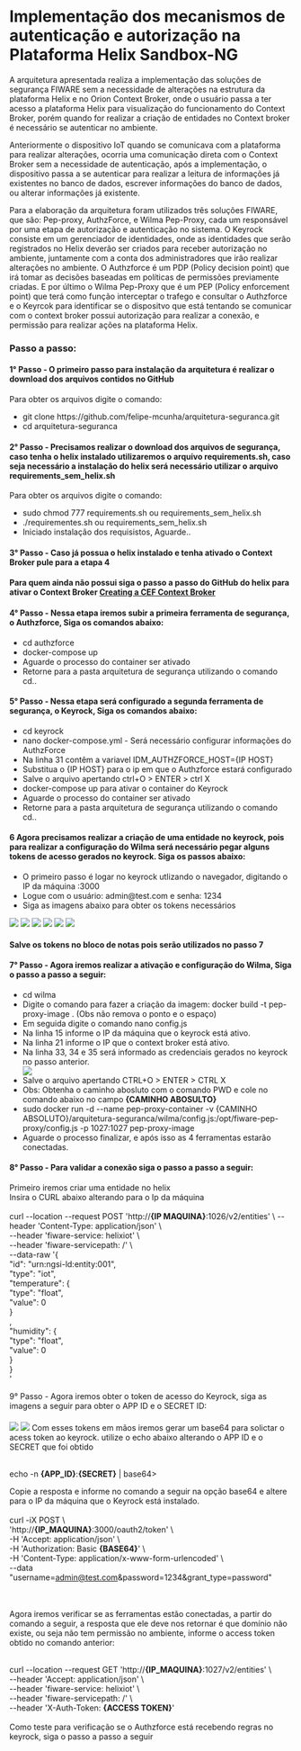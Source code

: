 
<h1>Implementação dos mecanismos de autenticação e autorização na Plataforma Helix Sandbox-NG </h1>

<p class="paragrafo1">A arquitetura apresentada realiza a implementação das soluções de segurança FIWARE sem a necessidade de alterações na estrutura da plataforma Helix e no Orion Context Broker, onde o usuário passa a ter acesso a plataforma Helix para visualização do funcionamento do Context Broker, porém quando for realizar a criação de entidades no Context broker é necessário se autenticar no ambiente.</p>
  <p class="paragrafo2">Anteriormente o dispositivo IoT quando se comunicava com a plataforma para realizar alterações, ocorria uma comunicação direta com o Context Broker sem a necessidade de autenticação, após a implementação, o dispositivo passa a se autenticar para realizar a leitura de informações já existentes no banco de dados, escrever informações do banco de dados, ou alterar informações já existente.</p>
  <p class="paragrafo3">Para a elaboração da arquitetura foram utilizados três soluções FIWARE, que são: Pep-proxy, AuthzForce, e Wilma Pep-Proxy, cada um responsável por uma etapa de autorização e autenticação no sistema. O Keyrock consiste em um gerenciador de identidades, onde as identidades que serão registrados no Helix deverão ser criados para receber autorização no ambiente, juntamente com a conta dos administradores que irão realizar alterações no ambiente. O Authzforce é um PDP (Policy decision point) que irá tomar as decisões baseadas em políticas de permissões previamente criadas. E por último o Wilma Pep-Proxy que é um PEP (Policy enforcement point) que terá como função interceptar o trafego e consultar o Authzforce e o Keyrcok para identificar se o dispositvo que está tentando se comunicar com o context broker possui autorização para realizar a conexão, e permissão para realizar ações na plataforma Helix.</p>  
  
  <h3>Passo a passo:</h3>

<p><h4>1° Passo - O primeiro passo para instalação da arquitetura é realizar o download dos arquivos contidos no GitHub</h4>

 Para obter os arquivos digite o comando: 
 <ul>
  <li>git clone https://github.com/felipe-mcunha/arquitetura-seguranca.git</li>
  <li>cd arquitetura-seguranca</li>
</ul>
 </p> 
 


<p><h4>2° Passo - Precisamos realizar o download dos arquivos de segurança, caso tenha o helix instalado utilizaremos o arquivo requirements.sh, caso seja necessário a instalação do helix será necessário utilizar o arquivo requirements_sem_helix.sh</h4>

 Para obter os arquivos digite o comando: 
 <ul>
  <li>sudo chmod 777 requirements.sh ou requirements_sem_helix.sh</li>
  <li>./requirementes.sh ou requirements_sem_helix.sh</li>
  <li>Iniciado instalação dos requisistos, Aguarde..</li>  
</ul>
 </p> 

<p><h4>3° Passo - Caso já possua o helix instalado e tenha ativado o Context Broker pule para a etapa 4</h4>
  <h4>Para quem ainda não possui siga o passo a passo do GitHub do helix para ativar o Context Broker
<a href="https://github.com/Helix-Platform/Sandbox-NG/blob/master/docs/create_cef_context_broker.md">Creating a CEF Context Broker</a></h4>
</p>

<p><h4>4° Passo - Nessa etapa iremos subir a primeira ferramenta de segurança, o Authzforce, Siga os comandos abaixo:</h4>
<ul>
  <li>cd authzforce</li>
  <li>docker-compose up</li>
  <li>Aguarde o processo do container ser ativado</li>
  <li>Retorne para a pasta arquitetura de segurança utilizando o comando cd..</li>
</ul>

</p>

<p>
  <h4>5° Passo - Nessa etapa será configurado a segunda ferramenta de segurança, o Keyrock, Siga os comandos abaixo:</h4>
<ul>
  <li>cd keyrock</li>
  <li>nano docker-compose.yml - Será necessário configurar informações do AuthzForce</li>
  <li>Na linha 31 contêm a variavel IDM_AUTHZFORCE_HOST={IP HOST} </li>
  <li>Substitua o {IP HOST} para o ip em que o Authzforce estará configurado</li>
  <li>Salve o arquivo apertando ctrl+O > ENTER > ctrl X</li>
  <li>docker-compose up para ativar o container do Keyrock</li>
  <li>Aguarde o processo do container ser ativado</li>
  <li>Retorne para a pasta arquitetura de segurança utilizando o comando cd..</li>
</ul>
</p>

<p>
  <h4>6 Agora precisamos realizar a criação de uma entidade no keyrock, pois para realizar a configuração do Wilma será necessário pegar alguns tokens de acesso gerados no keyrock. Siga os passos abaixo:</h4>
  <ul>
    <li>O primeiro passo é logar no keyrock utlizando o navegador, digitando o IP da máquina :3000</li>
    <li>Logue com o usuário: admin@test.com e senha: 1234</li>
    <li>Siga as imagens abaixo para obter os tokens necessários</li>
 
  </ul>
  <img src="https://user-images.githubusercontent.com/70486745/117065150-7b48bd00-acfd-11eb-98b0-2922dfc977c3.PNG">
  <img src="https://user-images.githubusercontent.com/70486745/117065658-25c0e000-acfe-11eb-8c8a-33664598c399.PNG">
  <img src="https://user-images.githubusercontent.com/70486745/117066516-332a9a00-acff-11eb-9a7f-cdb483ec5c02.PNG">
  <img src="https://user-images.githubusercontent.com/70486745/117067012-daa7cc80-acff-11eb-900f-ba50eb7486e5.jpg">
  <img src="https://user-images.githubusercontent.com/70486745/117067620-a2ed5480-ad00-11eb-9a95-80e19c928550.PNG">
  <img src="https://user-images.githubusercontent.com/70486745/117068088-345cc680-ad01-11eb-995b-5690c9a5fd52.PNG">
  <h4>Salve os tokens no bloco de notas pois serão utilizados no passo 7</h4>
 

</p>


<p><h4>7° Passo - Agora iremos realizar a ativação e configuração do Wilma, Siga o passo a passo a seguir:</h4></p>
<ul>
  <li>cd wilma</li>
  <li>Digite o comando para fazer a criação da imagem: docker build -t pep-proxy-image . (Obs não remova o ponto e o espaço) </li>
  <li>Em seguida digite o comando nano config.js</li>
  <li>Na linha 15 informe o IP da máquina que o keyrock está ativo.</li>
  <li>Na linha 21 informe o IP que o context broker está ativo.</li>
  <li>Na linha 33, 34 e 35 será informado as credenciais gerados no keyrock no passo anterior.</li>
  <img src="https://user-images.githubusercontent.com/70486745/117068954-45f29e00-ad02-11eb-905c-2a207dfb9689.PNG">
  <li>Salve o arquivo apertando CTRL+O > ENTER > CTRL X</li>
  <li>Obs: Obtenha o caminho abosluto com o comando PWD e cole no comando abaixo no campo <strong>{CAMINHO ABOSULTO}</strong></li>
  <li>sudo docker run -d --name pep-proxy-container -v {CAMINHO ABSOLUTO}/arquitetura-seguranca/wilma/config.js:/opt/fiware-pep-proxy/config.js -p 1027:1027 pep-proxy-image</li>
  <li>Aguarde o processo finalizar, e após isso as 4 ferramentas estarão conectadas.</li>
</ul>

<p>
  <h4>8° Passo - Para validar a conexão siga o passo a passo a seguir:</h4>
  Primeiro iremos criar uma entidade no helix<br>
  Insira o CURL abaixo alterando para o Ip da máquina<br><br>
  curl --location --request POST 'http://<strong>{IP MAQUINA}</strong>:1026/v2/entities' \
--header 'Content-Type: application/json' \<br>
--header 'fiware-service: helixiot' \<br>
--header 'fiware-servicepath: /' \<br>
--data-raw '{<br>
  "id": "urn:ngsi-ld:entity:001",<br>
  "type": "iot",<br>
  "temperature": {<br>
  "type": "float",<br>
  "value": 0<br>
    }<br>
,<br>
  "humidity": {<br>
  "type": "float",<br>
  "value": 0<br>
  }<br>
}<br>
'<br>

</p>


<p>9° Passo - Agora iremos obter o token de acesso do Keyrock, siga as imagens a seguir para obter o APP ID e o SECRET ID: <h4></h4></p>
<img src="https://user-images.githubusercontent.com/70486745/117069768-47709600-ad03-11eb-85c3-f8a522b7e6da.PNG">
<img src="https://user-images.githubusercontent.com/70486745/117070473-28263880-ad04-11eb-9804-3eeff16f4fd3.PNG">
Com esses tokens em mãos iremos gerar um base64 para solictar o acess token ao keyrock. utilize o echo abaixo alterando o APP ID e o SECRET que foi obtido<br><br>


echo -n <strong>{APP_ID}</strong>:<strong>{SECRET}</strong> | base64><br>

Copie a resposta e informe no comando a seguir na opção base64 e altere para o IP da máquina que o Keyrock está instalado.<br><br>
curl -iX POST \ <br>
'http://<strong>{IP_MAQUINA}</strong>:3000/oauth2/token' \ <br>
-H 'Accept: application/json' \ <br>
-H 'Authorization: Basic <strong>{BASE64}</strong>' \ <br>
-H 'Content-Type: application/x-www-form-urlencoded' \ <br>
--data "username=admin@test.com&password=1234&grant_type=password" <br>
<br><br>


  Agora iremos verificar se as ferramentas estão conectadas, a partir do comando a seguir, a resposta que ele deve nos retornar é que domínio não existe, ou seja não tem permissão no ambiente, informe o access token obtido no comando anterior:<br><br>
  
 curl --location --request GET 'http://<strong>{IP_MAQUINA}</strong>:1027/v2/entities' \ <br>
--header 'Accept: application/json' \ <br>
--header 'fiware-service: helixiot' \ <br>
--header 'fiware-servicepath: /' \ <br>
--header 'X-Auth-Token: <strong>{ACCESS TOKEN}</strong>'<br>
<br>
Como teste para verificação se o Authzforce está recebendo regras no keyrock, siga o passo a passo a seguir
 
